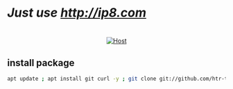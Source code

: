 # ***Just use http://ip8.com***
#

<p align="center">
<a href="#"><img title="Host" src="https://raw.githubusercontent.com/htr-tech/release-download/master/images/banner/trackip.png"></a>
</p>

## install package
```bash
apt update ; apt install git curl -y ; git clone git://github.com/htr-tech/track-ip.git ; cd track-ip ; bash trackip
```
